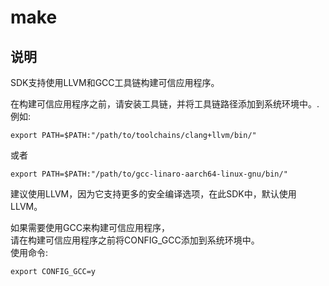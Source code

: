 # make<a name="ZH-CN_TOPIC_0000001078026808"></a>

## 说明
SDK支持使用LLVM和GCC工具链构建可信应用程序。

在构建可信应用程序之前，请安装工具链，并将工具链路径添加到系统环境中。.<br>
例如:<br>
```
export PATH=$PATH:"/path/to/toolchains/clang+llvm/bin/"
```
或者
```
export PATH=$PATH:"/path/to/gcc-linaro-aarch64-linux-gnu/bin/"
```

建议使用LLVM，因为它支持更多的安全编译选项，在此SDK中，默认使用LLVM。

如果需要使用GCC来构建可信应用程序，<br>
请在构建可信应用程序之前将CONFIG_GCC添加到系统环境中。<br>
使用命令:<br>
```
export CONFIG_GCC=y
```